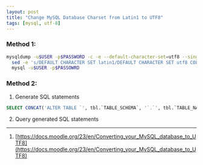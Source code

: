 ```yaml
---
layout: post
title: "Change MySQL Database Charset from Latin1 to UTF8"
tags: [mysql, utf-8]
---
```


### Method 1:
```bash
mysqldump -u$USER -p$PASSWORD -c -e --default-character-set=utf8 --single-transaction --skip-set-charset --add-drop-database -B $DATABASE | \
  sed -e 's/DEFAULT CHARACTER SET latin1/DEFAULT CHARACTER SET utf8 COLLATE utf8_general_ci/' -e 's/DEFAULT CHARSET=latin1/DEFAULT CHARSET=utf8/' | \
  mysql -u$USER -p$PASSOWRD
```

### Method 2:
1. Generate SQL statements
```sql
SELECT CONCAT('ALTER TABLE `', tbl.`TABLE_SCHEMA`, '`.`', tbl.`TABLE_NAME`, '` CONVERT TO CHARACTER SET utf8 COLLATE utf8_general_ci;') FROM `information_schema`.`TABLES` tbl WHERE tbl.`TABLE_SCHEMA` = '$DATABASE'
```
2. Query generated SQL statements

---
1. [https://docs.moodle.org/23/en/Converting_your_MySQL_database_to_UTF8](https://docs.moodle.org/23/en/Converting_your_MySQL_database_to_UTF8)
